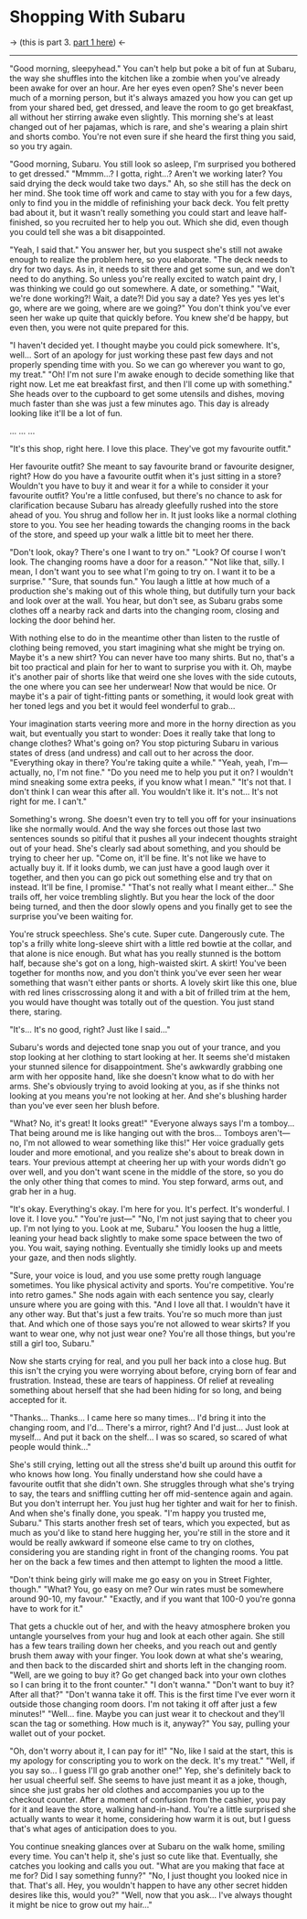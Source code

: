 # Shopping With Subaru

-> (this is part 3. [part 1 here](https://rentry.org/62x6xg)) <-
***

"Good morning, sleepyhead."
You can't help but poke a bit of fun at Subaru, the way she shuffles into the kitchen like a zombie when you've already been awake for over an hour. Are her eyes even open? She's never been much of a morning person, but it's always amazed you how you can get up from your shared bed, get dressed, and leave the room to go get breakfast, all without her stirring awake even slightly. This morning she's at least changed out of her pajamas, which is rare, and she's wearing a plain shirt and shorts combo. You're not even sure if she heard the first thing you said, so you try again.

"Good morning, Subaru. You still look so asleep, I'm surprised you bothered to get dressed."
"Mmmm...? I gotta, right...? Aren't we working later? You said drying the deck would take two days."
Ah, so she still has the deck on her mind. She took time off work and came to stay with you for a few days, only to find you in the middle of refinishing your back deck. You felt pretty bad about it, but it wasn't really something you could start and leave half-finished, so you recruited her to help you out. Which she did, even though you could tell she was a bit disappointed.

"Yeah, I said that." You answer her, but you suspect she's still not awake enough to realize the problem here, so you elaborate. "The deck needs to dry for two days. As in, it needs to sit there and get some sun, and we don't need to do anything. So unless you're really excited to watch paint dry, I was thinking we could go out somewhere. A date, or something."
"Wait, we're done working?! Wait, a date?! Did you say a date? Yes yes yes let's go, where are we going, where are we going?"
You don't think you've ever seen her wake up quite that quickly before. You knew she'd be happy, but even then, you were not quite prepared for this.

"I haven't decided yet. I thought maybe you could pick somewhere. It's, well... Sort of an apology for just working these past few days and not properly spending time with you. So we can go wherever you want to go, my treat."
"Oh! I'm not sure I'm awake enough to decide something like that right now. Let me eat breakfast first, and then I'll come up with something."
She heads over to the cupboard to get some utensils and dishes, moving much faster than she was just a few minutes ago. This day is already looking like it'll be a lot of fun.

...
...
...

"It's this shop, right here. I love this place. They've got my favourite outfit."

Her favourite outfit? She meant to say favourite brand or favourite designer, right? How do you have a favourite outfit when it's just sitting in a store? Wouldn't you have to buy it and wear it for a while to consider it your favourite outfit? You're a little confused, but there's no chance to ask for clarification because Subaru has already gleefully rushed into the store ahead of you. You shrug and follow her in. It just looks like a normal clothing store to you. You see her heading towards the changing rooms in the back of the store, and speed up your walk a little bit to meet her there.

"Don't look, okay? There's one I want to try on."
"Look? Of course I won't look. The changing rooms have a door for a reason."
"Not like that, silly. I mean, I don't want you to see what I'm going to try on. I want it to be a surprise."
"Sure, that sounds fun." You laugh a little at how much of a production she's making out of this whole thing, but dutifully turn your back and look over at the wall. You hear, but don't see, as Subaru grabs some clothes off a nearby rack and darts into the changing room, closing and locking the door behind her.

With nothing else to do in the meantime other than listen to the rustle of clothing being removed, you start imagining what she might be trying on. Maybe it's a new shirt? You can never have too many shirts. But no, that's a bit too practical and plain for her to want to surprise you with it. Oh, maybe it's another pair of shorts like that weird one she loves with the side cutouts, the one where you can see her underwear! Now that would be nice. Or maybe it's a pair of tight-fitting pants or something, it would look great with her toned legs and you bet it would feel wonderful to grab...

Your imagination starts veering more and more in the horny direction as you wait, but eventually you start to wonder: Does it really take that long to change clothes? What's going on? You stop picturing Subaru in various states of dress (and undress) and call out to her across the door.
"Everything okay in there? You're taking quite a while."
"Yeah, yeah, I'm— actually, no, I'm not fine."
"Do you need me to help you put it on? I wouldn't mind sneaking some extra peeks, if you know what I mean."
"It's not that. I don't think I can wear this after all. You wouldn't like it. It's not... It's not right for me. I can't."

Something's wrong. She doesn't even try to tell you off for your insinuations like she normally would. And the way she forces out those last two sentences sounds so pitiful that it pushes all your indecent thoughts straight out of your head. She's clearly sad about something, and you should be trying to cheer her up.
"Come on, it'll be fine. It's not like we have to actually buy it. If it looks dumb, we can just have a good laugh over it together, and then you can go pick out something else and try that on instead. It'll be fine, I promise."
"That's not really what I meant either..." She trails off, her voice trembling slightly. But you hear the lock of the door being turned, and then the door slowly opens and you finally get to see the surprise you've been waiting for.

You're struck speechless. She's cute. Super cute. Dangerously cute. The top's a frilly white long-sleeve shirt with a little red bowtie at the collar, and that alone is nice enough. But what has you really stunned is the bottom half, because she's got on a long, high-waisted skirt. A skirt! You've been together for months now, and you don't think you've ever seen her wear something that wasn't either pants or shorts. A lovely skirt like this one, blue with red lines crisscrossing along it and with a bit of frilled trim at the hem, you would have thought was totally out of the question. You just stand there, staring.

"It's... It's no good, right? Just like I said..."

Subaru's words and dejected tone snap you out of your trance, and you stop looking at her clothing to start looking at her. It seems she'd mistaken your stunned silence for disappointment. She's awkwardly grabbing one arm with her opposite hand, like she doesn't know what to do with her arms. She's obviously trying to avoid looking at you, as if she thinks not looking at you means you're not looking at her. And she's blushing harder than you've ever seen her blush before.

"What? No, it's great! It looks great!"
"Everyone always says I'm a tomboy... That being around me is like hanging out with the bros... Tomboys aren't— no, I'm not allowed to wear something like this!"
Her voice gradually gets louder and more emotional, and you realize she's about to break down in tears. Your previous attempt at cheering her up with your words didn't go over well, and you don't want scene in the middle of the store, so you do the only other thing that comes to mind. You step forward, arms out, and grab her in a hug.

"It's okay. Everything's okay. I'm here for you. It's perfect. It's wonderful. I love it. I love you."
"You're just—"
"No, I'm not just saying that to cheer you up. I'm not lying to you. Look at me, Subaru."
You loosen the hug a little, leaning your head back slightly to make some space between the two of you. You wait, saying nothing. Eventually she timidly looks up and meets your gaze, and then nods slightly.

"Sure, your voice is loud, and you use some pretty rough language sometimes. You like physical activity and sports. You're competitive. You're into retro games."
She nods again with each sentence you say, clearly unsure where you are going with this.
"And I love all that. I wouldn't have it any other way. But that's just a few traits. You're so much more than just that. And which one of those says you're not allowed to wear skirts? If you want to wear one, why not just wear one? You're all those things, but you're still a girl too, Subaru."

Now she starts crying for real, and you pull her back into a close hug. But this isn't the crying you were worrying about before, crying born of fear and frustration. Instead, these are tears of happiness. Of relief at revealing something about herself that she had been hiding for so long, and being accepted for it.

"Thanks... Thanks... I came here so many times... I'd bring it into the changing room, and I'd... There's a mirror, right? And I'd just... Just look at myself... And put it back on the shelf... I was so scared, so scared of what people would think..."

She's still crying, letting out all the stress she'd built up around this outfit for who knows how long. You finally understand how she could have a favourite outfit that she didn't own. She struggles through what she's trying to say, the tears and sniffling cutting her off mid-sentence again and again. But you don't interrupt her. You just hug her tighter and wait for her to finish. And when she's finally done, you speak.
"I'm happy you trusted me, Subaru."
This starts another fresh set of tears, which you expected, but as much as you'd like to stand here hugging her, you're still in the store and it would be really awkward if someone else came to try on clothes, considering you are standing right in front of the changing rooms. You pat her on the back a few times and then attempt to lighten the mood a little.

"Don't think being girly will make me go easy on you in Street Fighter, though."
"What? You, go easy on me? Our win rates must be somewhere around 90-10, my favour."
"Exactly, and if you want that 100-0 you're gonna have to work for it."

That gets a chuckle out of her, and with the heavy atmosphere broken you untangle yourselves from your hug and look at each other again. She still has a few tears trailing down her cheeks, and you reach out and gently brush them away with your finger. You look down at what she's wearing, and then back to the discarded shirt and shorts left in the changing room.
"Well, are we going to buy it? Go get changed back into your own clothes so I can bring it to the front counter."
"I don't wanna."
"Don't want to buy it? After all that?"
"Don't wanna take it off. This is the first time I've ever worn it outside those changing room doors. I'm not taking it off after just a few minutes!"
"Well... fine. Maybe you can just wear it to checkout and they'll scan the tag or something. How much is it, anyway?"  You say, pulling your wallet out of your pocket.

"Oh, don't worry about it, I can pay for it!"
"No, like I said at the start, this is my apology for conscripting you to work on the deck. It's my treat."
"Well, if you say so... I guess I'll go grab another one!"
Yep, she's definitely back to her usual cheerful self. She seems to have just meant it as a joke, though, since she just grabs her old clothes and accompanies you up to the checkout counter. After a moment of confusion from the cashier, you pay for it and leave the store, walking hand-in-hand. You're a little surprised she actually wants to wear it home, considering how warm it is out, but I guess that's what ages of anticipation does to you.

You continue sneaking glances over at Subaru on the walk home, smiling every time. You can't help it, she's just so cute like that. Eventually, she catches you looking and calls you out.
"What are you making that face at me for? Did I say something funny?"
"No, I just thought you looked nice in that. That's all. Hey, you wouldn't happen to have any other secret hidden desires like this, would you?"
"Well, now that you ask... I've always thought it might be nice to grow out my hair..."